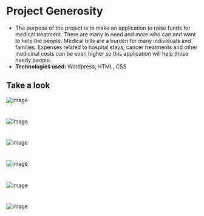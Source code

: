 # Project Generosity 
<ul>
<li>The purpose of the project is to make an application to raise funds for medical treatment. There are many in need and more who can and want to help the people. Medical bills are a burden for many individuals and families. Expenses related to hospital stays, cancer treatments and other medicinal costs can be even higher so this application will help those needy people.</li>
<li><b>Technologies used: </b>Wordpress, HTML, CSS</li>
</ul>

## Take a look

![image](https://user-images.githubusercontent.com/88922832/179682554-bf4fa185-7bfa-4a37-a0fc-5c162ae53a25.png)
#
![image](https://user-images.githubusercontent.com/88922832/179683442-06103f22-c50b-44d4-8d2d-de27dc114cda.png)
#
![image](https://user-images.githubusercontent.com/88922832/179682731-0c7171ff-6c17-488f-8d0e-b250cfe73ceb.png)
#
![image](https://user-images.githubusercontent.com/88922832/179682764-2b0cada5-4629-4c49-959c-d5325b2820a7.png)
#
![image](https://user-images.githubusercontent.com/88922832/179682796-ecc097c3-51e3-4fc3-8ef8-6e80e965539a.png)
#
![image](https://user-images.githubusercontent.com/88922832/179682820-af7ee530-3f6d-44a4-b931-273559642740.png)
#
